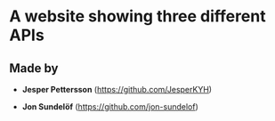 # A website showing three different APIs

## Made by

- **Jesper Pettersson** (<https://github.com/JesperKYH>)

- **Jon Sundelöf** (<https://github.com/jon-sundelof>)
